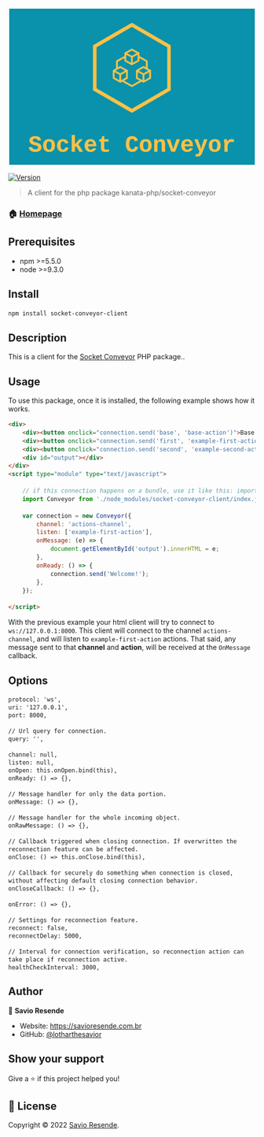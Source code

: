 <p align="center">
<img src="./imgs/logo.png"/>
</p>

<p>
  <a href="https://www.npmjs.com/package/socket-conveyor-client" target="_blank">
    <img alt="Version" src="https://img.shields.io/npm/v/socket-conveyor-client.svg">
  </a>
</p>


> A client for the php package kanata-php/socket-conveyor

### 🏠 [Homepage](https://github.com/kanata-php/socket-conveyor-client#readme)

## Prerequisites

- npm >=5.5.0
- node >=9.3.0

## Install

```sh
npm install socket-conveyor-client
```



## Description



This is a client for the [Socket Conveyor](https://github.com/kanata-php/socket-conveyor) PHP package..



## Usage



To use this package, once it is installed, the following example shows how it works.

```html
<div>
    <div><button onclick="connection.send('base', 'base-action')">Base Action</button></div>
    <div><button onclick="connection.send('first', 'example-first-action')">First Action</button></div>
    <div><button onclick="connection.send('second', 'example-second-action')">Second Action</button></div>
    <div id="output"></div>
</div>
<script type="module" type="text/javascript">

    // if this connection happens on a bundle, use it like this: import Conveyor from 'socket-conveyor-client';
    import Conveyor from './node_modules/socket-conveyor-client/index.js';

    var connection = new Conveyor({
        channel: 'actions-channel',
        listen: ['example-first-action'],
        onMessage: (e) => {
            document.getElementById('output').innerHTML = e;
        },
        onReady: () => {
            connection.send('Welcome!');
        },
    });

</script>
```

With the previous example your html client will try to connect to `ws://127.0.0.1:8000`. This client will connect to the channel `actions-channel`, and will listen to `example-first-action` actions. That said, any message sent to that **channel** and **action**, will be received at the `OnMessage` callback.

## Options

```
protocol: 'ws',
uri: '127.0.0.1',
port: 8000,

// Url query for connection.
query: '',

channel: null,
listen: null,
onOpen: this.onOpen.bind(this),
onReady: () => {},

// Message handler for only the data portion.
onMessage: () => {},

// Message handler for the whole incoming object.
onRawMessage: () => {},

// Callback triggered when closing connection. If overwritten the reconnection feature can be affected. 
onClose: () => this.onClose.bind(this),

// Callback for securely do something when connection is closed, without affecting default closing connection behavior.
onCloseCallback: () => {},

onError: () => {},

// Settings for reconnection feature.
reconnect: false,
reconnectDelay: 5000,

// Interval for connection verification, so reconnection action can take place if reconnection active.
healthCheckInterval: 3000,
```

## Author

👤 **Savio Resende**

* Website: https://savioresende.com.br
* GitHub: [@lotharthesavior](https://github.com/lotharthesavior)

## Show your support

Give a ⭐️ if this project helped you!

## 📝 License

Copyright © 2022 [Savio Resende](https://github.com/lotharthesavior).
